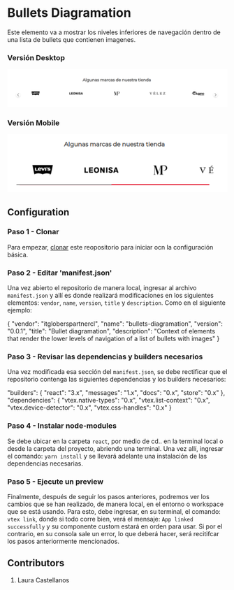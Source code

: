 # Bullets Diagramation

Este elemento va a mostrar los niveles inferiores de navegación dentro de una lista de bullets que contienen imagenes.

### Versión Desktop
![Preview](../assets/image__read-me-bullet.png)

### Versión Mobile
![Preview](../assets/image__bullet--mobile.png)
## Configuration 

### Paso 1 - Clonar

Para empezar, [clonar](https://github.com/LauraCastellanos13/itgloberspartnercl.bullets-diagramation) este reopositorio para iniciar ocn la configuración básica. 
### Paso 2 - Editar 'manifest.json'

Una vez abierto el repositorio de manera local, ingresar al archivo `manifest.json` y allí es donde realizará modificaciones en los siguientes elementos: `vendor`, `name`, `version`, `title` y `description`. Como en el siguiente ejemplo:

{
  "vendor": "itgloberspartnercl",
  "name": "bullets-diagramation",
  "version": "0.0.1",
  "title": "Bullet diagramation",
  "description": "Context of elements that render the lower levels of navigation of a list of bullets with images"
}

### Paso 3 - Revisar las dependencias y builders necesarios

Una vez modificada esa sección del `manifest.json`, se debe rectificar que el repositorio contenga las siguientes dependencias y los builders necesarios:

  "builders": {
    "react": "3.x",
    "messages": "1.x",
    "docs": "0.x",
    "store": "0.x"
  },
  "dependencies": {
    "vtex.native-types": "0.x",
    "vtex.list-context": "0.x",
    "vtex.device-detector": "0.x",
    "vtex.css-handles": "0.x"
  }

### Paso 4 - Instalar node-modules

Se debe ubicar en la carpeta `react`, por medio de cd.. en la terminal local o desde la carpeta del proyecto, abriendo una terminal. Una vez allí, ingresar el comando: `yarn install` y se llevará adelante una instalación de las dependencias necesarias.

### Paso 5 - Ejecute un preview 

Finalmente, después de seguir los pasos anteriores, podremos ver los cambios que se han realizado, de manera local, en el entorno o workspace que se está usando. 
Para esto, debe ingresar, en su terminal, el comando: `vtex link`, donde si todo corre bien, verá el mensaje: `App linked successfully` y su componente custom estará en orden para usar. 
Si por el contrario, en su consola sale un error, lo que deberá hacer, será recitifcar los pasos anteriormente mencionados.

## Contributors
1. Laura Castellanos
